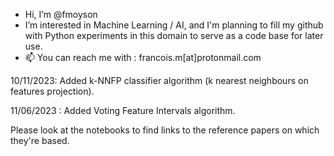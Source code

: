 - Hi, I’m @fmoyson
- I’m interested in Machine Learning / AI, and I'm planning to fill my github with Python experiments in this domain to serve as a code base for later use.
- 📫 You can reach me with : francois.m[at]protonmail.com

10/11/2023: Added k-NNFP classifier algorithm (k nearest neighbours on features projection).

11/06/2023 : Added Voting Feature Intervals algorithm.

Please look at the notebooks to find links to the reference papers on which they're based.

<!---
Francois-Moyson/Francois-Moyson is a ✨ special ✨ repository because its `README.md` (this file) appears on your GitHub profile.
You can click the Preview link to take a look at your changes.
--->
